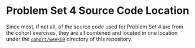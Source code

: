 # Problem Set 4 Source Code Location

Since most, if not all, of the source code used for Problem Set 4 are from the cohort exercises, they are all combined and located in one location under the [`cohort/week09`](../../cohort/week09) directory of this repository.